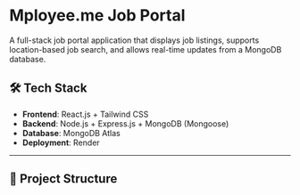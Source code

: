 # Mployee.me Job Portal

A full-stack job portal application that displays job listings, supports location-based job search, and allows real-time updates from a MongoDB database.

## 🛠️ Tech Stack

- **Frontend**: React.js + Tailwind CSS  
- **Backend**: Node.js + Express.js + MongoDB (Mongoose)  
- **Database**: MongoDB Atlas  
- **Deployment**: Render  

---

## 📁 Project Structure

